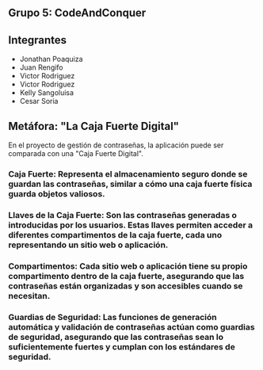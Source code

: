 ## Grupo 5: CodeAndConquer

## Integrantes
- Jonathan Poaquiza
- Juan Rengifo
- Victor Rodriguez
- Victor Rodriguez
- Kelly Sangoluisa
- Cesar Soria

## Metáfora: "La Caja Fuerte Digital"
En el proyecto de gestión de contraseñas, la aplicación puede ser comparada con una "Caja Fuerte Digital".
### Caja Fuerte: Representa el almacenamiento seguro donde se guardan las contraseñas, similar a cómo una caja fuerte física guarda objetos valiosos.
### Llaves de la Caja Fuerte: Son las contraseñas generadas o introducidas por los usuarios. Estas llaves permiten acceder a diferentes compartimentos de la caja fuerte, cada uno representando un sitio web o aplicación.
### Compartimentos: Cada sitio web o aplicación tiene su propio compartimento dentro de la caja fuerte, asegurando que las contraseñas están organizadas y son accesibles cuando se necesitan.
### Guardias de Seguridad: Las funciones de generación automática y validación de contraseñas actúan como guardias de seguridad, asegurando que las contraseñas sean lo suficientemente fuertes y cumplan con los estándares de seguridad.
